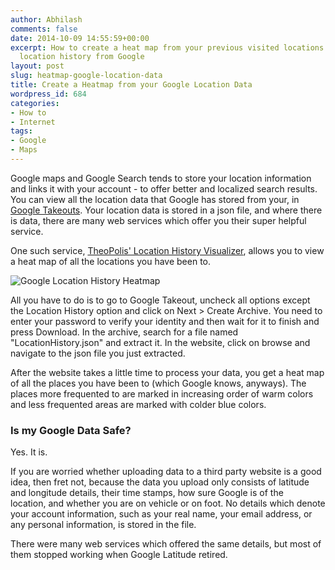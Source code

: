 ```yaml
---
author: Abhilash
comments: false
date: 2014-10-09 14:55:59+00:00
excerpt: How to create a heat map from your previous visited locations using your
  location history from Google
layout: post
slug: heatmap-google-location-data
title: Create a Heatmap from your Google Location Data
wordpress_id: 684
categories:
- How to
- Internet
tags:
- Google
- Maps
---
```


Google maps and Google Search tends to store your location information and links it with your account - to offer better and localized search results. You can view all the location data that Google has stored from your, in [Google Takeouts](https://www.google.com/settings/takeout). Your location data is stored in a json file, and where there is data, there are many web services which offer you their super helpful service.

One such service, [TheoPolis' Location History Visualizer](http://theopolis.me/location-history-visualizer/), allows you to view a heat map of all the locations you have been to.

![Google Location History Heatmap ](https://techcovered.github.io/images/google-location-heatmap.png)

All you have to do is to go to Google Takeout, uncheck all options except the Location History option and click on Next > Create Archive. You need to enter your password to verify your identity and then wait for it to finish and press Download. In the archive, search for a file named "LocationHistory.json" and extract it. In the website, click on browse and navigate to the json file you just extracted.

After the website takes a little time to process your data, you get a heat map of all the places you have been to (which Google knows, anyways). The places more frequented to are marked in increasing order of warm colors and less frequented areas are marked with colder blue colors.


### Is my Google Data Safe?


Yes. It is.

If you are worried whether uploading data to a third party website is a good idea, then fret not, because the data you upload only consists of latitude and longitude details, their time stamps, how sure Google is of the location, and whether you are on vehicle or on foot. No details which denote your account information, such as your real name, your email address, or any personal information, is stored in the file.

There were many web services which offered the same details, but most of them stopped working when Google Latitude retired.
